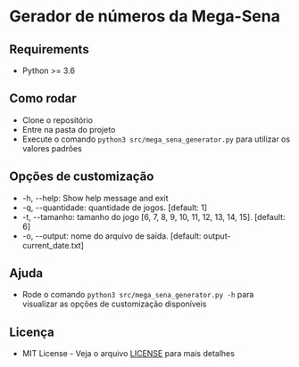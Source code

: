 # Gerador de números da Mega-Sena

## Requirements

- Python >= 3.6

## Como rodar

- Clone o repositório
- Entre na pasta do projeto
- Execute o comando `python3 src/mega_sena_generator.py` para utilizar os valores padrões

## Opções de customização

- -h, --help: Show help message and exit
- -q, --quantidade: quantidade de jogos. [default: 1]
- -t, --tamanho: tamanho do jogo [6, 7, 8, 9, 10, 11, 12, 13, 14, 15]. [default: 6]
- -o, --output: nome do arquivo de saída. [default: output-current_date.txt]

## Ajuda

- Rode o comando `python3 src/mega_sena_generator.py -h` para visualizar as opções de customização disponíveis

## Licença

- MIT License - Veja o arquivo [LICENSE](LICENSE) para mais detalhes
